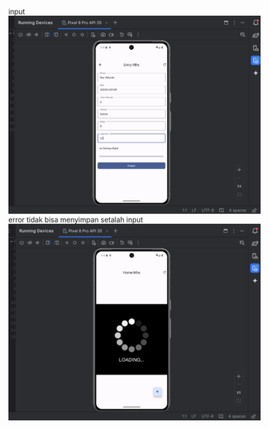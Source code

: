 input
![alt text](https://github.com/hikmah76/QuestAPI_185/blob/master/Screenshot%202024-12-30%20151223.png?raw=true)
error tidak bisa menyimpan setalah input
![alt text](https://github.com/hikmah76/QuestAPI_185/blob/master/Screenshot%202024-12-30%20151238.png?raw=true)

